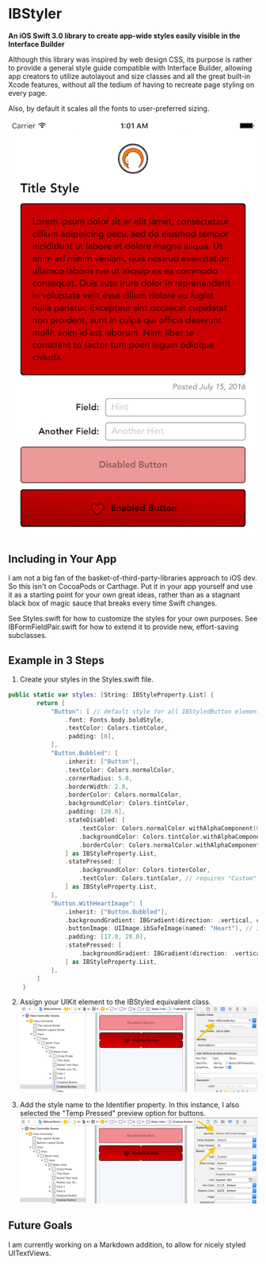 # IBStyler

**An iOS Swift 3.0 library to create app-wide styles easily visible in the Interface Builder**

Although this library was inspired by web design CSS, its purpose is rather to provide a general style guide compatible with Interface Builder, allowing app creators to utilize autolayout and size classes and all the great built-in Xcode features, without all the tedium of having to recreate page styling on every page. 

Also, by default it scales all the fonts to user-preferred sizing.

![Example](/screenshots/SampleView.png?raw=true)

## Including in Your App

I am not a big fan of the basket-of-third-party-libraries approach to iOS dev. So this isn't on CocoaPods or Carthage. Put it in your app yourself and use it as a starting point for your own great ideas, rather than as a stagnant black box of magic sauce that breaks every time Swift changes. 

See Styles.swift for how to customize the styles for your own purposes. See IBFormFieldPair.swift for how to extend it to provide new, effort-saving subclasses.


## Example in 3 Steps

1. Create your styles in the Styles.swift file.

```swift
public static var styles: [String: IBStyleProperty.List] {
        return [
            "Button": [ // default style for all IBStyledButton elements
                .font: Fonts.body.boldStyle,
                .textColor: Colors.tintColor,
                .padding: [0],
            ],
            "Button.Bubbled": [
                .inherit: ["Button"],
                .textColor: Colors.normalColor,
                .cornerRadius: 5.0,
                .borderWidth: 2.0,
                .borderColor: Colors.normalColor,
                .backgroundColor: Colors.tintColor,
                .padding: [20.0],
                .stateDisabled: [
                    .textColor: Colors.normalColor.withAlphaComponent(0.4),
                    .backgroundColor: Colors.tintColor.withAlphaComponent(0.4),
                    .borderColor: Colors.normalColor.withAlphaComponent(0.4),
                ] as IBStyleProperty.List,
                .statePressed: [
                    .backgroundColor: Colors.tinterColor,
                    .textColor: Colors.tintColor, // requires "Custom" buttonType to work
                ] as IBStyleProperty.List,
            ],
            "Button.WithHeartImage": [
                .inherit: ["Button.Bubbled"],
                .backgroundGradient: IBGradient(direction: .vertical, colors: [Colors.tintColor, Colors.tinterColor]),
                .buttonImage: UIImage.ibSafeImage(named: "Heart"), // Interface Builder has issues finding code-created images
                .padding: [17.0, 20.0],
                .statePressed: [
                    .backgroundGradient: IBGradient(direction: .vertical, colors: [Colors.tinterColor, Colors.tintColor]),
                ] as IBStyleProperty.List,
            ],
        ]
    }
```

2. Assign your UIKit element to the IBStyled equivalent class.
![Declare the IBStyled class](/screenshots/SampleIB1.png?raw=true)

3. Add the style name to the Identifier property. In this instance, I also selected the "Temp Pressed" preview option for buttons.
![Declare the IBStyled class](/screenshots/SampleIB2.png?raw=true)


## Future Goals

I am currently working on a Markdown addition, to allow for nicely styled UITextViews.